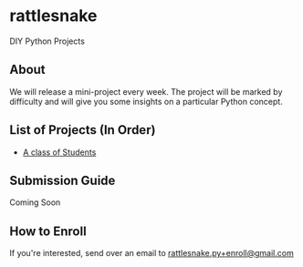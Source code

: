 # rattlesnake
DIY Python Projects

## About
We will release a mini-project every week. The project will be marked by difficulty and will give you some insights on a particular Python concept.

## List of Projects (In Order)

* [A class of Students](https://github.com/ranveeraggarwal/rattlesnake/rattlesnake/a-class-of-students)

## Submission Guide
Coming Soon

## How to Enroll
If you're interested, send over an email to rattlesnake.py+enroll@gmail.com
